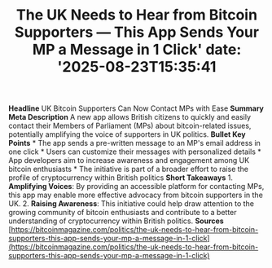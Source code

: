 ﻿---
title: "The UK Needs to Hear from Bitcoin Supporters — This App Sends Your MP a Message in 1 Click'
date: '2025-08-23T15:35:41"
category: "Markets"
summary: ""
slug: "the uk needs to hear from bitcoin supporters  this app sends"
source_urls:
  - "https://bitcoinmagazine.com/politics/the-uk-needs-to-hear-from-bitcoin-supporters-this-app-sends-your-mp-a-message-in-1-click"
seo:
  title: "The UK Needs to Hear from Bitcoin Supporters — This App Sends Your MP a Message in 1 Click | Hash n Hedge'
  description: '"
  keywords: ["news", "markets", "brief"]
---
**Headline** UK Bitcoin Supporters Can Now Contact MPs with Ease  **Summary Meta Description** A new app allows British citizens to quickly and easily contact their Members of Parliament (MPs) about bitcoin-related issues, potentially amplifying the voice of supporters in UK politics.  **Bullet Key Points**  * The app sends a pre-written message to an MP's email address in one click * Users can customize their messages with personalized details * App developers aim to increase awareness and engagement among UK bitcoin enthusiasts * The initiative is part of a broader effort to raise the profile of cryptocurrency within British politics  **Short Takeaways**  1.  **Amplifying Voices**: By providing an accessible platform for contacting MPs, this app may enable more effective advocacy from bitcoin supporters in the UK. 2.  **Raising Awareness**: This initiative could help draw attention to the growing community of bitcoin enthusiasts and contribute to a better understanding of cryptocurrency within British politics.  **Sources** [https://bitcoinmagazine.com/politics/the-uk-needs-to-hear-from-bitcoin-supporters-this-app-sends-your-mp-a-message-in-1-click](https://bitcoinmagazine.com/politics/the-uk-needs-to-hear-from-bitcoin-supporters-this-app-sends-your-mp-a-message-in-1-click) 
